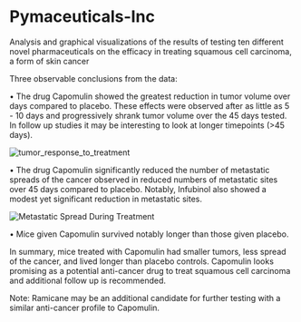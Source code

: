# Pymaceuticals-Inc
Analysis and graphical visualizations of the results of testing ten different novel pharmaceuticals on the efficacy in treating squamous cell carcinoma, a form of skin cancer

Three observable conclusions from the data:

•	The drug Capomulin showed the greatest reduction in tumor volume over days compared to placebo. These effects were observed after as little as 5 - 10 days and progressively shrank tumor volume over the 45 days tested. In follow up studies it may be interesting to look at longer timepoints (>45 days). 

![tumor_response_to_treatment](https://user-images.githubusercontent.com/48166327/57977584-80958b80-79b0-11e9-91b4-e95b06fb69b6.png)


•	The drug Capomulin significantly reduced the number of metastatic spreads of the cancer observed in reduced numbers of metastatic sites over 45 days compared to placebo. Notably, Infubinol also showed a modest yet significant reduction in metastatic sites.

![Metastatic Spread During Treatment](https://user-images.githubusercontent.com/48166327/57977599-d1a57f80-79b0-11e9-9c2d-886f9eee118f.png)

•	Mice given Capomulin survived notably longer than those given placebo.

In summary, mice treated with Capomulin had smaller tumors, less spread of the cancer, and lived longer than placebo controls.  Capomulin looks promising as a potential anti-cancer drug to treat squamous cell carcinoma and additional follow up is recommended. 
   
 Note: Ramicane may be an additional candidate for further testing with a similar anti-cancer profile to Capomulin.
